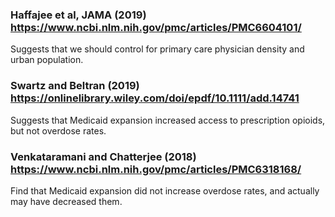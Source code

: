 ### Haffajee et al, JAMA (2019) https://www.ncbi.nlm.nih.gov/pmc/articles/PMC6604101/

Suggests that we should control for primary care physician density and urban population.


### Swartz and Beltran (2019) https://onlinelibrary.wiley.com/doi/epdf/10.1111/add.14741

Suggests that Medicaid expansion increased access to prescription opioids, but not overdose rates.


### Venkataramani and Chatterjee (2018) https://www.ncbi.nlm.nih.gov/pmc/articles/PMC6318168/

Find that Medicaid expansion did not increase overdose rates, and actually may have decreased them.
